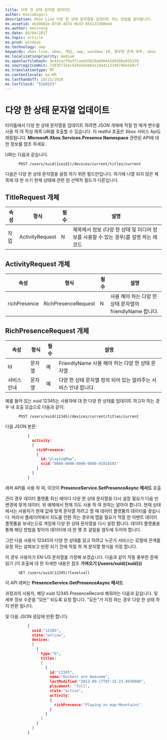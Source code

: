 ```yaml
---
title: 다양 한 상태 문자열 업데이트
author: KevinAsgari
description: Xbox Live 다양 한 상태 문자열을 업데이트 하는 방법을 알아봅니다.
ms.assetid: eb2bb82e-8730-4d74-9b33-95d133360e44
ms.author: kevinasg
ms.date: 04/04/2017
ms.topic: article
ms.prod: windows
ms.technology: uwp
keywords: xbox live, xbox, 게임, uwp, windows 10, 풍부한 존재 여부, xbox
ms.localizationpriority: medium
ms.openlocfilehash: 9e43cacf9a3fcaedd3829a690441dd28be935339
ms.sourcegitcommit: 72835733ec429a5deb6a11da4112336746e5e9cf
ms.translationtype: MT
ms.contentlocale: ko-KR
ms.lasthandoff: 10/21/2018
ms.locfileid: "5160153"
---
```

# <a name="rich-presence-updating-strings"></a>다양 한 상태 문자열 업데이트

타이틀에서 다양 한 상태 문자열을 업데이트 하려면 JSON 개체에 적절 한 매개 변수를 사용 하 여 작성 제목 URI를 호출할 수 있습니다. 이 restful 호출은 Xbox 서비스 Api도 래핑됩니다. **Microsoft.Xbox.Services.Presence Namespace** 관련된 API에 대 한 정보를 참조 하세요.

URI는 다음과 같습니다.

          POST /users/xuid({xuid})/devices/current/titles/current

다음은 다양 한 상태 문자열을 설정 하기 위한 필드만입니다. 여기에 나열 되지 않은 제목에 대 한 쓰기 현재 상태에 관련 된 선택적 필드가 다른입니다.

## <a name="titlerequest-object"></a>TitleRequest 개체

속성 | 형식 | 필수 | 설명
---|---|---|---
작업|ActivityRequest|N|제목에서 정보 (다양 한 상태 및 미디어 정보를 사용할 수 있는 경우)를 설명 하는 레코드

## <a name="activityrequest-object"></a>ActivityRequest 개체

속성 | 형식 | 필수 | 설명
---|---|---|---
richPresence|RichPresenceRequest|N|사용 해야 하는 다양 한 상태 문자열의 friendlyName 합니다.

## <a name="richpresencerequest-object"></a>RichPresenceRequest 개체

속성 | 형식 | 필수 | 설명
---|---|---|---
Id|문자열|예|FriendlyName 사용 해야 하는 다양 한 상태 문자열
서비스 안내|문자열|예|다양 한 상태 문자열 정의 되어 있는 알려주는 서비스 안내 합니다.

예를 들어 있는 xuid 12345는 사용자에 대 한 다양 한 상태를 업데이트 하고자 하는 경우 내 호출 모습으로 다음과 같이:

          POST /users/xuid(12345)/devices/current/titles/current


다음 JSON 본문:

```json
          {
            activity:
            {
              richPresence:
              {
                id:"playingMap",
                scid:"0000-0000-0000-0000-01010101"
              }
            }
          }
```

래퍼 API를 사용 하 여, 이것이 **PresenceService.SetPresenceAsync 메서드** 호출

관리 경우 데이터 플랫폼 최신 때마다 다양 한 상태 문자열을 다시 설정 필요가 다음 빈 변경에 맞게 데이터. 위 예제에서 현재 지도 사용 하 여 원하는 알아야 합니다. 현재 상태에서는 사용자가 현재 값에 맞게 문자열 하려고 할 때 데이터 플랫폼의 데이터를 찾습니다. 따라서 플레이어에서 지도를 전환 하는 경우에 맵을 필요가 적절 한 이벤트 데이터 플랫폼을 보내는으로 게임에 다양 한 상태 문자열을 다시 설정 합니다. 데이터 플랫폼을 통해 해당 방법을 찾아야 데이터에 대 한 몇 초 걸릴을 염두에 두어야 합니다.

그런 다음 사용자 12345의 다양 한 상태를 읽고 하려고 누군가 서비스는 로캘에 관계를 요청 하는 살펴보고 반환 되기 전에 적절 하 게 문자열 형식을 지정 합니다.

이 경우 사용자가 EN-US 문자열을 가정해 보겠습니다. 다음과 같이 작동 풍부한 존재 읽기 (이 호출에 대 한 자세한 내용은 참조 **가져오기 (/users/xuid({xuid}))**

          GET /users/xuid(12345)?level=all

이 API 래퍼는 **PresenceService.GetPresenceAsync 메서드**

과정과의 사용자, 해당 xuid 12345 PresenceRecord 해줘야는 다음과 같습니다. 및 세부 정보 수준을 "모든" 되도록 요청 합니다. "모든"가 지정 하는 경우 다양 한 상태 하지 반환 됩니다.

및 다음 JSON 응답에 반환 합니다.

```json
          {
            xuid:"12345",
            state:"online",
            devices:
            [
              {
                type:"D",
                titles:
                [
                  {
                    id:"12345",
                    name:"Buckets are Awesome",
                    lastModified:"2012-09-17T07:15:23.4930000",
                    placement: "full",
                    state:"active",
                    activity:
                    {
                      richPresence:"Playing on map:Mountains"
                    }
                  }
                ]
              }
            ]
          }
```

